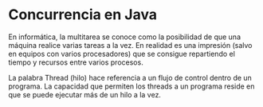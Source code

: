 <h1>Concurrencia en Java</h1>
<p>En informática, la multitarea se conoce como la posibilidad de que una máquina realice varias tareas a la vez. En realidad es una impresión (salvo en equipos con varios procesadores) que se consigue repartiendo el tiempo y recursos entre varios procesos.</p>
<p>La palabra Thread (hilo) hace referencia a un flujo de control dentro de un programa. La capacidad que permiten los threads a un programa reside en que se puede ejecutar más de un hilo a la vez.</p>